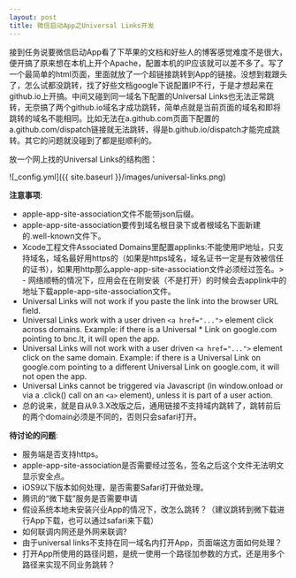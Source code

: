 ```yaml
---
layout: post
title: 微信启动App之Universal Links开发
---
```


接到任务说要微信启动App看了下苹果的文档和好些人的博客感觉难度不是很大，便开搞了原来想在本机上开个Apache，配置本机的IP应该就可以差不多了。写了一个最简单的html页面，里面就放了一个超链接跳转到App的链接。没想到栽跟头了，怎么试都没跳转，找了好些文档google下说配置IP不行，于是才想起来在github.io上开搞。中间又碰到同一域名下配置的Universal Links也无法正常跳转，无奈搞了两个github.io域名才成功跳转，简单点就是当前页面的域名和即将跳转的域名不能相同。比如无法在a.github.com页面下配置的a.github.com/dispatch链接就无法跳转，得是b.github.io/dispatch才能完成跳转。其它的问题就没碰到了都是挺顺利的。

放一个网上找的Universal Links的结构图：

![_config.yml]({{ site.baseurl }}/images/universal-links.png)

**注意事项**:

 - apple-app-site-association文件不能带json后缀。
 - apple-app-site-association要传到域名根目录下或者根域名下面新建的.well-known文件下。
 - Xcode工程文件Associated Domains里配置applinks:不能使用IP地址，只支持域名，域名最好用https的（如果是https域名，域名证书一定是有效被信任的证书），如果用http那么apple-app-site-association文件必须经过签名。> - 网络顺畅的情况下，应用会在在刚安装（不是打开）的时候会去applink中的地址下载apple-app-site-association文件。
 - Universal Links will not work if you paste the link into the browser URL field.
 - Universal Links work with a user driven ```<a href="...">``` element click across domains. Example: if there is a Universal * Link on google.com pointing to bnc.lt, it will open the app.
 - Universal Links will not work with a user driven ```<a href="...">``` element click on the same domain. Example: if there is a Universal Link on google.com pointing to a different Universal Link on google.com, it will not open the app.
 - Universal Links cannot be triggered via Javascript (in window.onload or via a .click() call on an ```<a>``` element), unless it is part of a user action.
 - 总的说来，就是自从9.3.X改版之后，通用链接不支持域内跳转了，跳转前后的两个domain必须是不同的，否则只会safari打开。

**待讨论的问题**:

 - 服务端是否支持https。
 - apple-app-site-association是否需要经过签名，签名之后这个文件无法明文显示安全点。
 - iOS9以下版本如何处理，是否需要Safari打开做处理。
 - 腾讯的“微下载”服务是否需要申请
 - 假设系统本地未安装兴业App的情况下，改怎么跳转？（建议跳转到微下载进行App下载，也可以通过safari来下载）
 - 如何联调内网还是外网来联调?
 - 由于universal links不支持在同一域名内打开App，页面端这方面如何处理？
 - 打开App所使用的路径问题，是统一使用一个路径加参数的方式，还是用多个路径来实现不同业务跳转？
